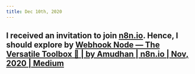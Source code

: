 ```yaml
---
title: Dec 10th, 2020
---
```


## I received an invitation to join [n8n.io](https://n8n.io/dashboard). Hence, I should explore by [Webhook Node — The Versatile Toolbox 🧰 | by Amudhan | n8n.io | Nov, 2020 | Medium](https://medium.com/n8n-io/webhook-node-the-versatile-toolbox-21cb17cee862)
